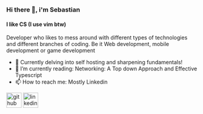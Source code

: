 ### Hi there 👋, i'm Sebastian
#### I like CS (I use vim btw)
Developer who likes to mess around with different types of technologies and different branches of coding. Be it Web development, mobile development or game development


- 🔭 Currently delving into self hosting and sharpening fundamentals!
- 🌱 I’m currently reading: Networking: A Top down Approach and Effective Typescript
- 📫 How to reach me: Mostly Linkedin 



[<img src='https://cdn.jsdelivr.net/npm/simple-icons@3.0.1/icons/github.svg' alt='github' height='40'>](https://github.com/https://github.com/coronado03/coronado03)  [<img src='https://cdn.jsdelivr.net/npm/simple-icons@3.0.1/icons/linkedin.svg' alt='linkedin' height='40'>](https://www.linkedin.com/in/sebasti%C3%A1n-coronado/)  


